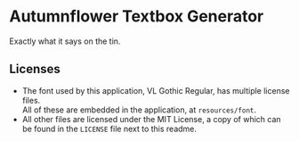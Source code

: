 # Autumnflower Textbox Generator
Exactly what it says on the tin.

## Licenses
- The font used by this application, VL Gothic Regular, has multiple license files.  
  All of these are embedded in the application, at `resources/font`.
- All other files are licensed under the MIT License, a copy of which can be found in the `LICENSE` file next to this readme.
